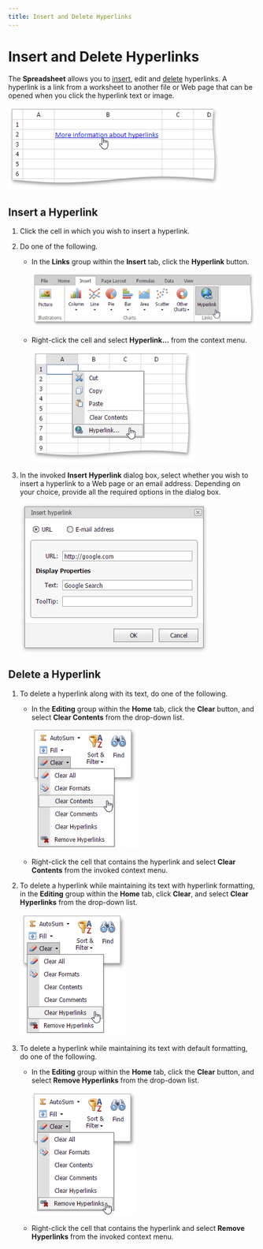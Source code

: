 ```yaml
---
title: Insert and Delete Hyperlinks
---
```

# Insert and Delete Hyperlinks
The **Spreadsheet** allows you to [insert](#inserthyperlink), edit and [delete](#deletehyperlink) hyperlinks. A hyperlink is a link from a worksheet to another file or Web page that can be opened when you click the hyperlink text or image.

![EUD_ASPxSpreadsheet_Insert_HyperlinkEx](../../../images/Img26140.png)

## <a name="inserthyperlink"/>Insert a Hyperlink
1. Click the cell in which you wish to insert a hyperlink.
2. Do one of the following.
	* In the **Links** group within the **Insert** tab, click the **Hyperlink** button.
		
		![EUD_ASPxSpreadsheet_Insert_HyperlinkButton](../../../images/Img26139.png)
	* Right-click the cell and select **Hyperlink...** from the context menu.
		
		![EUD_ASPxSpreadsheet_Insert_HyperlinkContextMenu](../../../images/Img26141.png)
3. In the invoked **Insert Hyperlink** dialog box, select whether you wish to insert a hyperlink to a Web page or an email address. Depending on your choice, provide all the required options in the dialog box.
	
	![EUD_ASPxSpreadsheet_Insert_HyperlinkDialog](../../../images/Img26145.png)

## <a name="deletehyperlink"/>Delete a Hyperlink
1. To delete a hyperlink along with its text, do one of the following.
	* In the **Editing** group within the **Home** tab, click the **Clear** button, and select **Clear Contents** from the drop-down list.
		
		![EUD_ASPxSpreadsheet_Home_ClearContents](../../../images/Img26142.png)
	* Right-click the cell that contains the hyperlink and select **Clear Contents** from the invoked context menu.
2. To delete a hyperlink while maintaining its text with hyperlink formatting, in the **Editing** group within the **Home** tab, click **Clear**, and select **Clear Hyperlinks** from the drop-down list.
	
	![EUD_ASPxSpreadsheet_Home_ClearHyperlinks](../../../images/Img26143.png)
3. To delete a hyperlink while maintaining its text with default formatting, do one of the following.
	* In the **Editing** group within the **Home** tab, click the **Clear** button, and select **Remove Hyperlinks** from the drop-down list.
		
		![EUD_ASPxSpreadsheet_Home_RemoveHyperlinks](../../../images/Img26144.png)
	* Right-click the cell that contains the hyperlink and select **Remove Hyperlinks** from the invoked context menu.